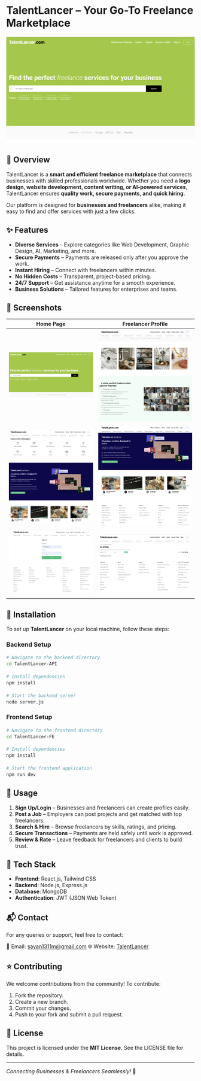 # **TalentLancer – Your Go-To Freelance Marketplace**  

![TalentLancer Banner](assets/1.png)  

## 📌 Overview  
TalentLancer is a **smart and efficient freelance marketplace** that connects businesses with skilled professionals worldwide. Whether you need a **logo design, website development, content writing, or AI-powered services**, TalentLancer ensures **quality work, secure payments, and quick hiring**.  

Our platform is designed for **businesses and freelancers** alike, making it easy to find and offer services with just a few clicks.  

## ✨ Features  

- **Diverse Services** – Explore categories like Web Development, Graphic Design, AI, Marketing, and more.  
- **Secure Payments** – Payments are released only after you approve the work.  
- **Instant Hiring** – Connect with freelancers within minutes.  
- **No Hidden Costs** – Transparent, project-based pricing.  
- **24/7 Support** – Get assistance anytime for a smooth experience.  
- **Business Solutions** – Tailored features for enterprises and teams.  

## 📸 Screenshots  

| Home Page | Freelancer Profile |  
|-----------|--------------------|  
| ![Screenshot 1](assets/1.png) | ![Screenshot 2](assets/2.png) |  
| ![Screenshot 3](assets/3.png) | ![Screenshot 4](assets/4.png) | 
| ![Screenshot 5](assets/5.png) | ![Screenshot 6](assets/6.png) |  


## 🚀 Installation  

To set up **TalentLancer** on your local machine, follow these steps:  

### Backend Setup  

```bash
# Navigate to the backend directory
cd TalentLancer-API

# Install dependencies
npm install

# Start the backend server
node server.js
```

### Frontend Setup  

```bash
# Navigate to the frontend directory
cd TalentLancer-FE

# Install dependencies
npm install

# Start the frontend application
npm run dev
```

## 📖 Usage  

1. **Sign Up/Login** – Businesses and freelancers can create profiles easily.  
2. **Post a Job** – Employers can post projects and get matched with top freelancers.  
3. **Search & Hire** – Browse freelancers by skills, ratings, and pricing.  
4. **Secure Transactions** – Payments are held safely until work is approved.  
5. **Review & Rate** – Leave feedback for freelancers and clients to build trust.  


## 🔧 Tech Stack  

- **Frontend**: React.js, Tailwind CSS  
- **Backend**: Node.js, Express.js  
- **Database**: MongoDB  
- **Authentication**: JWT (JSON Web Token)  

## 📬 Contact  

For any queries or support, feel free to contact:  

📧 Email: sayan1311m@gmail.com
🌐 Website: [TalentLancer](https://TalentLancer.com)  

## ⭐ Contributing  

We welcome contributions from the community! To contribute:  

1. Fork the repository.  
2. Create a new branch.  
3. Commit your changes.  
4. Push to your fork and submit a pull request.  

## 📝 License  

This project is licensed under the **MIT License**. See the LICENSE file for details.  

---  

_Connecting Businesses & Freelancers Seamlessly!_ 🚀  
